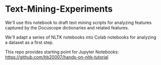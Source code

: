 # Text-Mining-Experiments

We'll use this notebook to draft text mining scripts for analyzing features captured by the Docuscope dictionaries and related features.

We'll adapt a series of NLTK notebooks into Colab notebooks for analyzing a dataset as a first step.

This repo provides starting point for Jupyter Notebooks: https://github.com/hb20007/hands-on-nltk-tutorial
